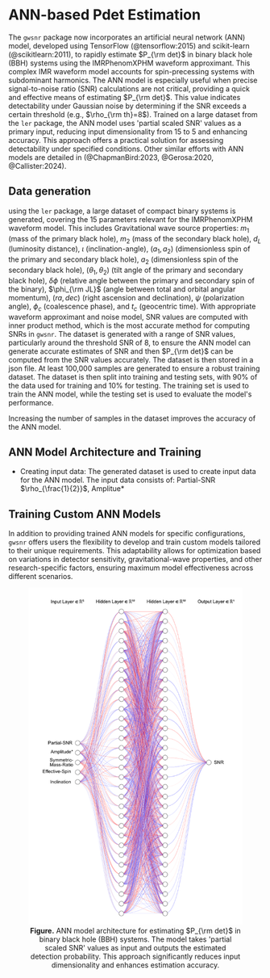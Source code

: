 # ANN-based Pdet Estimation

The `gwsnr` package now incorporates an artificial neural network (ANN) model, developed using TensorFlow (@tensorflow:2015) and scikit-learn (@scikitlearn:2011), to rapidly estimate $P_{\rm det}$ in binary black hole (BBH) systems using the IMRPhenomXPHM waveform approximant. This complex IMR waveform model accounts for spin-precessing systems with subdominant harmonics. The ANN model is especially useful when precise signal-to-noise ratio (SNR) calculations are not critical, providing a quick and effective means of estimating $P_{\rm det}$. This value indicates detectability under Gaussian noise by determining if the SNR exceeds a certain threshold (e.g., $\rho_{\rm th}=8$). Trained on a large dataset from the `ler` package, the ANN model uses 'partial scaled SNR' values as a primary input, reducing input dimensionality from 15 to 5 and enhancing accuracy. This approach offers a practical solution for assessing detectability under specified conditions. Other similar efforts with ANN models are detailed in (@ChapmanBird:2023, @Gerosa:2020, @Callister:2024).

## Data generation

using the `ler` package, a large dataset of compact binary systems is generated, covering the 15 parameters relevant for the IMRPhenomXPHM waveform model. This includes Gravitational wave source properties: $m_1$ (mass of the primary black hole), $m_2$ (mass of the secondary black hole), $d_L$ (luminosity distance), $\iota$ (inclination-angle), ($a_1, a_2$) (dimensionless spin of the primary and secondary black hole), $a_2$ (dimensionless spin of the secondary black hole), ($\theta_1, \theta_2$) (tilt angle of the primary and secondary black hole), $\delta \phi$ (relative angle between the primary and secondary spin of the binary), $\phi_{\rm JL}$ (angle between total and orbital angular momentum), ($ra, dec$) (right ascension and declination), $\psi$ (polarization angle), $\phi_c$ (coalescence phase), and $t_c$ (geocentric time). With appropriate waveform approximant and noise model, SNR values are computed with inner product method, which is the most accurate method for computing SNRs in `gwsnr`. The dataset is generated with a range of SNR values, particularly around the threshold SNR of 8, to ensure the ANN model can generate accurate estimates of SNR and then $P_{\rm det}$ can be computed from the SNR values accurately. The dataset is then stored in a json file. At least 100,000 samples are generated to ensure a robust training dataset. The dataset is then split into training and testing sets, with 90% of the data used for training and 10% for testing. The training set is used to train the ANN model, while the testing set is used to evaluate the model's performance.

Increasing the number of samples in the dataset improves the accuracy of the ANN model.

## ANN Model Architecture and Training

- Creating input data: The generated dataset is used to create input data for the ANN model. The input data consists of: Partial-SNR $\rho_{\frac{1}{2}}$, Amplitue*  







## Training Custom ANN Models

In addition to providing trained ANN models for specific configurations, `gwsnr` offers users the flexibility to develop and train custom models tailored to their unique requirements. This adaptability allows for optimization based on variations in detector sensitivity, gravitational-wave properties, and other research-specific factors, ensuring maximum model effectiveness across different scenarios.

















<div align="center">
<figure>
    <img src="_static/ann.png" alt="ANN model architecture" />
    <figcaption>
        <b>Figure.</b> ANN model architecture for estimating $P_{\rm det}$ in binary black hole (BBH) systems. The model takes 'partial scaled SNR' values as input and outputs the estimated detection probability. This approach significantly reduces input dimensionality and enhances estimation accuracy.
    </figcaption>
</figure>
</div>